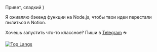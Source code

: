 Привет, сладкий )


Я оживляю бэкенд функции на Node.js, чтобы твои идеи перестали пылиться в Notion.

Хочешь запустить что-то классное? Пиши в [Telegram](https://t.me/Ward009) ☕


[![Top Langs](https://github-readme-stats.vercel.app/api/top-langs/?username=anuraghazra&layout=compact)](https://github.com/hunterward99/github-readme-stats)
